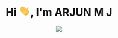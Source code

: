 <h1 align="center">Hi <img src="https://raw.githubusercontent.com/ABSphreak/ABSphreak/master/gifs/Hi.gif" width="30px">, I'm ARJUN M J</h1>
<p align="center">
  <a href="https://github.com/Ratheshan03/readme-typing-svg"><img src="https://readme-typing-svg.herokuapp.com?lines=Computer+Science+Undergraduate;Full+Stack+Software+Developer;DS%20|%20AI%20|%20ML%20Enthusiast;Aspiring+Learner&center=true&width=500&height=50"></a>
</p>
